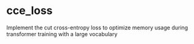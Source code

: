 # cce_loss
Implement the cut cross-entropy loss to optimize memory usage during transformer training with a large vocabulary
